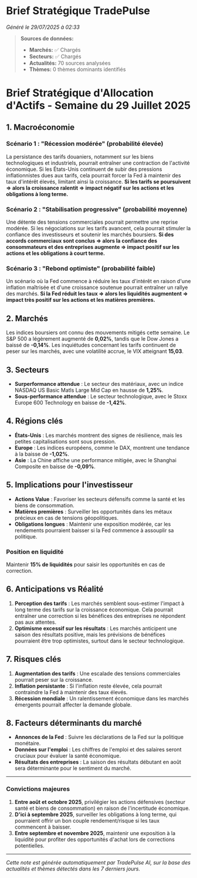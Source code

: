 # Brief Stratégique TradePulse

*Généré le 29/07/2025 à 02:33*

> **Sources de données:**
> - **Marchés:** ✅ Chargés
> - **Secteurs:** ✅ Chargés
> - **Actualités:** 70 sources analysées
> - **Thèmes:** 0 thèmes dominants identifiés

# Brief Stratégique d'Allocation d'Actifs - Semaine du 29 Juillet 2025

## 1. Macroéconomie

### Scénario 1 : "Récession modérée" (probabilité élevée)
La persistance des tarifs douaniers, notamment sur les biens technologiques et industriels, pourrait entraîner une contraction de l'activité économique. Si les États-Unis continuent de subir des pressions inflationnistes dues aux tarifs, cela pourrait forcer la Fed à maintenir des taux d'intérêt élevés, limitant ainsi la croissance. **Si les tarifs se poursuivent ⇒ alors la croissance ralentit ⇒ impact négatif sur les actions et les obligations à long terme.**

### Scénario 2 : "Stabilisation progressive" (probabilité moyenne)
Une détente des tensions commerciales pourrait permettre une reprise modérée. Si les négociations sur les tarifs avancent, cela pourrait stimuler la confiance des investisseurs et soutenir les marchés boursiers. **Si des accords commerciaux sont conclus ⇒ alors la confiance des consommateurs et des entreprises augmente ⇒ impact positif sur les actions et les obligations à court terme.**

### Scénario 3 : "Rebond optimiste" (probabilité faible)
Un scénario où la Fed commence à réduire les taux d'intérêt en raison d'une inflation maîtrisée et d'une croissance soutenue pourrait entraîner un rallye des marchés. **Si la Fed réduit les taux ⇒ alors les liquidités augmentent ⇒ impact très positif sur les actions et les matières premières.**

## 2. Marchés
Les indices boursiers ont connu des mouvements mitigés cette semaine. Le S&P 500 a légèrement augmenté de **0,02%**, tandis que le Dow Jones a baissé de **-0,14%**. Les inquiétudes concernant les tarifs continuent de peser sur les marchés, avec une volatilité accrue, le VIX atteignant **15,03**.

## 3. Secteurs
- **Surperformance attendue** : Le secteur des matériaux, avec un indice NASDAQ US Basic Matls Large Mid Cap en hausse de **1,25%**. 
- **Sous-performance attendue** : Le secteur technologique, avec le Stoxx Europe 600 Technology en baisse de **-1,42%**.

## 4. Régions clés
- **États-Unis** : Les marchés montrent des signes de résilience, mais les petites capitalisations sont sous pression.
- **Europe** : Les indices européens, comme le DAX, montrent une tendance à la baisse de **-1,02%**.
- **Asie** : La Chine affiche une performance mitigée, avec le Shanghai Composite en baisse de **-0,09%**.

## 5. Implications pour l'investisseur
- **Actions Value** : Favoriser les secteurs défensifs comme la santé et les biens de consommation.
- **Matières premières** : Surveiller les opportunités dans les métaux précieux en cas de tensions géopolitiques.
- **Obligations longues** : Maintenir une exposition modérée, car les rendements pourraient baisser si la Fed commence à assouplir sa politique.

### Position en liquidité
Maintenir **15% de liquidités** pour saisir les opportunités en cas de correction.

## 6. Anticipations vs Réalité
1. **Perception des tarifs** : Les marchés semblent sous-estimer l'impact à long terme des tarifs sur la croissance économique. Cela pourrait entraîner une correction si les bénéfices des entreprises ne répondent pas aux attentes.
2. **Optimisme excessif sur les résultats** : Les marchés anticipent une saison des résultats positive, mais les prévisions de bénéfices pourraient être trop optimistes, surtout dans le secteur technologique.

## 7. Risques clés
1. **Augmentation des tarifs** : Une escalade des tensions commerciales pourrait peser sur la croissance.
2. **Inflation persistante** : Si l'inflation reste élevée, cela pourrait contraindre la Fed à maintenir des taux élevés.
3. **Récession mondiale** : Un ralentissement économique dans les marchés émergents pourrait affecter la demande globale.

## 8. Facteurs déterminants du marché
- **Annonces de la Fed** : Suivre les déclarations de la Fed sur la politique monétaire.
- **Données sur l'emploi** : Les chiffres de l'emploi et des salaires seront cruciaux pour évaluer la santé économique.
- **Résultats des entreprises** : La saison des résultats débutant en août sera déterminante pour le sentiment du marché.

---

### Convictions majeures
1. **Entre août et octobre 2025**, privilégier les actions défensives (secteur santé et biens de consommation) en raison de l'incertitude économique.
2. **D'ici à septembre 2025**, surveiller les obligations à long terme, qui pourraient offrir un bon couple rendement/risque si les taux commencent à baisser.
3. **Entre septembre et novembre 2025**, maintenir une exposition à la liquidité pour profiter des opportunités d'achat lors de corrections potentielles.

---

*Cette note est générée automatiquement par TradePulse AI, sur la base des actualités et thèmes détectés dans les 7 derniers jours.*
